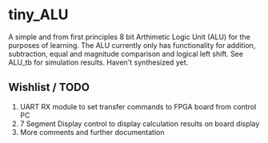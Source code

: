 # tiny_ALU

A simple and from first principles 8 bit Arthimetic Logic Unit (ALU) for the purposes of learning. The ALU currently only has functionality for addition, subtraction, equal and magnitude comparison and logical left shift. 
See ALU_tb for simulation results. Haven't synthesized yet.

## Wishlist / TODO

1. UART RX module to set transfer commands to FPGA board from control PC
2. 7 Segment Display control to display calculation results on board display
3. More comments and further documentation
